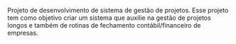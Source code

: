Projeto de desenvolvimento de sistema de gestão de projetos.
Esse projeto tem como objetivo criar um sistema que auxilie na gestão de projetos longos e também de rotinas de fechamento contábil/financeiro de empresas.

